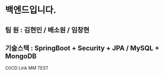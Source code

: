 # 백엔드입니다.

## 팀 원 : 김현민 / 배소원 / 임창현

## 기술스택 : SpringBoot + Security + JPA / MySQL + MongoDB

CI/CD Link MM TEST
